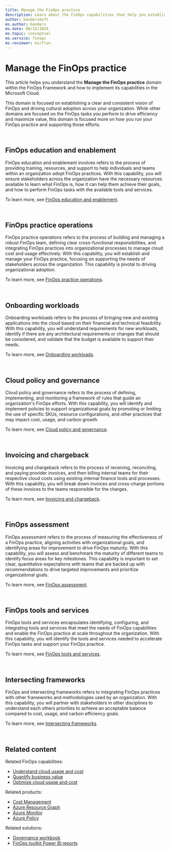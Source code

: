 ```yaml
---
title: Manage the FinOps practice
description: Learn about the FinOps capabilities that help you establish your FinOps practice and drive organizational accountability.
author: bandersmsft
ms.author: banders
ms.date: 08/15/2024
ms.topic: conceptual
ms.service: finops
ms.reviewer: micflan
---
```


<!-- markdownlint-disable-next-line MD025 -->
# Manage the FinOps practice

This article helps you understand the **Manage the FinOps practice** domain within the FinOps Framework and how to implement its capabilities in the Microsoft Cloud.

This domain is focused on establishing a clear and consistent vision of FinOps and driving cultural adoption across your organization. While other domains are focused on the FinOps tasks you perform to drive efficiency and maximize value, this domain is focused more on how you run your FinOps practice and supporting those efforts.

<br>

## FinOps education and enablement

FinOps education and enablement involves refers to the process of providing training, resources, and support to help individuals and teams within an organization adopt FinOps practices. With this capability, you will ensure stakeholders across the organization have the necessary resources available to learn what FinOps is, how it can help them achieve their goals, and how to perform FinOps tasks with the available tools and services.

To learn more, see [FinOps education and enablement](./education.md).

<br>

## FinOps practice operations

FinOps practice operations refers to the process of building and managing a robust FinOps team, defining clear cross-functional responsibilities, and integrating FinOps practices into organizational processes to manage cloud cost and usage effectively. With this capability, you will establish and manage your FinOps practice, focusing on supporting the needs of stakeholders across the organization. This capability is pivotal to driving organizational adoption.

To learn more, see [FinOps practice operations](./operations.md).

<br>

## Onboarding workloads

Onboarding workloads refers to the process of bringing new and existing applications into the cloud based on their financial and technical feasibility. With this capability, you will understand requirements for new workloads, identify if there are any architectural requirements or changes that should be considered, and validate that the budget is available to support their needs.

To learn more, see [Onboarding workloads](./onboarding.md).

<br>

## Cloud policy and governance

Cloud policy and governance refers to the process of defining, implementing, and monitoring a framework of rules that guide an organization's FinOps efforts. With this capability, you will identify and implement policies to support organizational goals by promoting or limiting the use of specific SKUs, resource configurations, and other practices that may impact cost, usage, and carbon growth.

To learn more, see [Cloud policy and governance](./governance.md).

<br>

## Invoicing and chargeback

Invoicing and chargeback refers to the process of receiving, reconciling, and paying provider invoices, and then billing internal teams for their respective cloud costs using existing internal finance tools and processes. With this capability, you will break down invoices and cross-charge portions of these invoices to the teams responsible for the charges.

To learn more, see [Invoicing and chargeback](./invoicing-chargeback.md).

<br>

## FinOps assessment

FinOps assessment refers to the process of measuring the effectiveness of a FinOps practice, aligning activities with organizational goals, and identifying areas for improvement to drive FinOps maturity. With this capability, you will assess and benchmark the maturity of different teams to identify focus areas for key milestones. This capability is important to set clear, quantitative expectations with teams that are backed up with recommendations to drive targeted improvements and prioritize organizational goals.

To learn more, see [FinOps assessment](./assessment.md).

<br>

## FinOps tools and services

FinOps tools and services encapsulates identifying, configuring, and integrating tools and services that meet the needs of FinOps capabilities and enable the FinOps practice at scale throughout the organization. With this capability, you will identify the tools and services needed to accelerate FinOps tasks and support your FinOps practice.

To learn more, see [FinOps tools and services](./tools-and-services.md).

<br>

## Intersecting frameworks

FinOps and intersecting frameworks refers to integrating FinOps practices with other frameworks and methodologies used by an organization. With this capability, you will partner with stakeholders in other disciplines to understand each others priorities to achieve an acceptable balance compared to cost, usage, and carbon efficiency goals.

To learn more, see [Intersecting frameworks](./intersecting-disciplines.md).

<br>

## Related content

Related FinOps capabilities:

- [Understand cloud usage and cost](../understand/overview.md)
- [Quantify business value](../quantify/overview.md)
- [Optimize cloud usage and cost](../optimize/overview.md)

Related products:

- [Cost Management](/azure/cost-management-billing/costs/)
- [Azure Resource Graph](/azure/governance/resource-graph/)
- [Azure Monitor](/azure/azure-monitor/)
- [Azure Policy](/azure/governance/policy/)

Related solutions:

- [Governance workbook](https://microsoft.github.io/finops-toolkit/governance-workbook)
- [FinOps toolkit Power BI reports](https://aka.ms/ftk/pbi)

<br>
